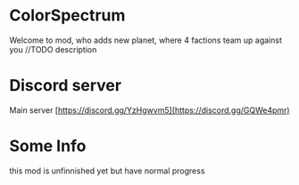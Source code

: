 # ColorSpectrum
Welcome to mod, who adds new planet, where 4 factions team up against you
//TODO description
# Discord server
Main server
[https://discord.gg/YzHgwvm5](https://discord.gg/GQWe4pmr)
# Some Info
this mod is unfinnished yet but have normal progress
